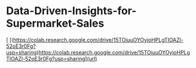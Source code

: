# Data-Driven-Insights-for-Supermarket-Sales
[
[(https://colab.research.google.com/drive/15TOiuuOYOyioHPLgTIOAZl-52oE3r0Fg?usp=sharing)https://colab.research.google.com/drive/15TOiuuOYOyioHPLgTIOAZl-52oE3r0Fg?usp=sharing](url)
